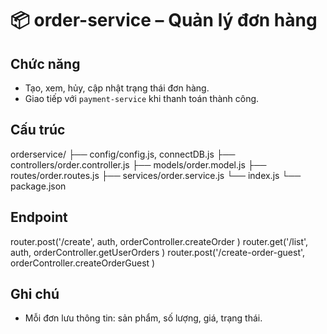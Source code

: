 # 📦 order-service – Quản lý đơn hàng

## Chức năng
- Tạo, xem, hủy, cập nhật trạng thái đơn hàng.
- Giao tiếp với `payment-service` khi thanh toán thành công.

## Cấu trúc
orderservice/
├── config/config.js, connectDB.js
├── controllers/order.controller.js
├── models/order.model.js
├── routes/order.routes.js
├── services/order.service.js
└── index.js
└── package.json

## Endpoint

router.post('/create',
    auth,
    orderController.createOrder
)
router.get('/list',
    auth,
    orderController.getUserOrders
)
router.post('/create-order-guest',
    orderController.createOrderGuest
)

## Ghi chú
- Mỗi đơn lưu thông tin: sản phẩm, số lượng, giá, trạng thái.

